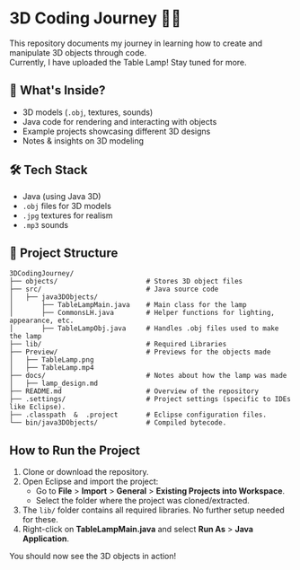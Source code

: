 # 3D Coding Journey 🚀🎨  
This repository documents my journey in learning how to create and manipulate 3D objects through code.  
Currently, I have uploaded the Table Lamp! Stay tuned for more.

## 📌 What's Inside?  
- 3D models (`.obj`, textures, sounds)  
- Java code for rendering and interacting with objects  
- Example projects showcasing different 3D designs  
- Notes & insights on 3D modeling  

## 🛠 Tech Stack  
- Java (using Java 3D)  
- `.obj` files for 3D models  
- `.jpg` textures for realism  
- `.mp3` sounds  

## 📁 Project Structure  
```plaintext
3DCodingJourney/
├── objects/                      # Stores 3D object files
├── src/                          # Java source code
│   ├── java3DObjects/
│       ├── TableLampMain.java    # Main class for the lamp
│       ├── CommonsLH.java        # Helper functions for lighting, appearance, etc.
│       ├── TableLampObj.java     # Handles .obj files used to make the lamp
├── lib/                          # Required Libraries  
├── Preview/                      # Previews for the objects made 
│   ├── TableLamp.png
│   ├── TableLamp.mp4
├── docs/                         # Notes about how the lamp was made
│   ├── lamp_design.md
├── README.md                     # Overview of the repository
├── .settings/                    # Project settings (specific to IDEs like Eclipse).
├── .classpath  &  .project       # Eclipse configuration files.
└── bin/java3DObjects/            # Compiled bytecode.
```

## How to Run the Project
1. Clone or download the repository.
2. Open Eclipse and import the project:
   - Go to **File** > **Import** > **General** > **Existing Projects into Workspace**.
   - Select the folder where the project was cloned/extracted.
3. The `lib/` folder contains all required libraries. No further setup needed for these.
4. Right-click on **TableLampMain.java** and select **Run As** > **Java Application**.

You should now see the 3D objects in action!
